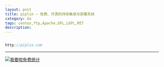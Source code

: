 ```yaml
---
layout: post
title: piplin — 免费、开源的持续集成与部署系统
category: Go
tags: centos,ftp,Apache,GPL,LGPL,MIT
description: 
---
```



```javascript

http://piplin.com


```

---


<script language="javascript" type="text/javascript" src="//js.users.51.la/19176892.js"></script>
<noscript><a href="//www.51.la/?19176892" target="_blank"><img alt="&#x6211;&#x8981;&#x5566;&#x514D;&#x8D39;&#x7EDF;&#x8BA1;" src="//img.users.51.la/19176892.asp" style="border:none" /></a></noscript>

